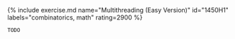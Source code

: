{% include exercise.md name="Multithreading (Easy Version)" id="1450H1" labels="combinatorics, math" rating=2900 %}

```
TODO
```
